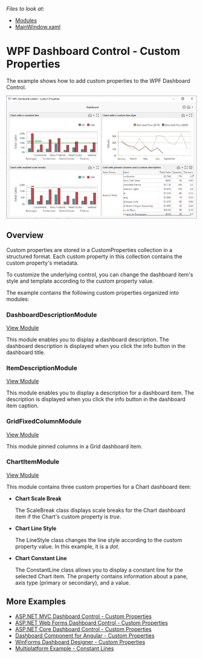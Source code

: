 *Files to look at*:
- [Modules](./cs/Wpf-Dashboard-Custom-Properties/Modules)
- [MainWindow.xaml](./cs/Wpf-Dashboard-Custom-Properties/MainWindow.xaml)

# WPF Dashboard Control - Custom Properties

The example shows how to add custom properties to the WPF Dashboard Control. 

![](images/wpf-dashboard.png)

## Overview

Custom properties are stored in a CustomProperties collection in a structured format. Each custom property in this collection contains the custom property's metadata.

To customize the underlying control, you can change the dashboard item's style and template according to the custom property value.

The example contains the following custom properties organized into modules:

### DashboardDescriptionModule

[View Module](./cs/Wpf-Dashboard-Custom-Properties/Modules/DashboardDescriptionModule)

This module enables you to display a dashboard description. The dashboard description is displayed when you click the info button in the dashboard title.

### ItemDescriptionModule

[View Module](./cs/Wpf-Dashboard-Custom-Properties/Modules/ItemDescriptionModule)

This module enables you to display a description for a dashboard item. The description is displayed when you click the info button in the dashboard item caption.

### GridFixedColumnModule

[View Module](./cs/Wpf-Dashboard-Custom-Properties/Modules/GridFixedColumnModule)

This module pinned columns in a Grid dashboard item.

### ChartItemModule

[View Module](./cs/Wpf-Dashboard-Custom-Properties/Modules/ChartItemModule)

This module contains three custom properties for a Chart dashboard item:

- **Chart Scale Break**

    The ScaleBreak class displays scale breaks for the Chart dashboard item if the Chart's custom property is _true_.

- **Chart Line Style**

    The LineStyle class changes the line style according to the custom property value. In this example, it is a _dot_.

- **Chart Constant Line**

    The ConstantLine class allows you to display a constant line for the selected Chart item. The property contains information about a pane, axis type (primary or secondary), and a value.

## More Examples
- [ASP.NET MVC Dashboard Control - Custom Properties](https://github.com/DevExpress-Examples/asp-net-mvc-dashboard-custom-properties-sample)
- [ASP.NET Web Forms Dashboard Control - Custom Properties](https://github.com/DevExpress-Examples/asp-net-web-forms-dashboard-custom-properties-sample)
- [ASP.NET Core Dashboard Control - Custom Properties](https://github.com/DevExpress-Examples/asp-net-core-dashboard-custom-properties-sample)
- [Dashboard Component for Angular - Custom Properties](https://github.com/DevExpress-Examples/angular-with-asp-net-core-dashboard-custom-properties-sample)
- [WinForms Dashboard Designer - Custom Properties](https://github.com/DevExpress-Examples/winforms-dashboard-custom-properties)
- [Multiplatform Example - Constant Lines](https://github.com/DevExpress-Examples/dashboard-constant-lines)
